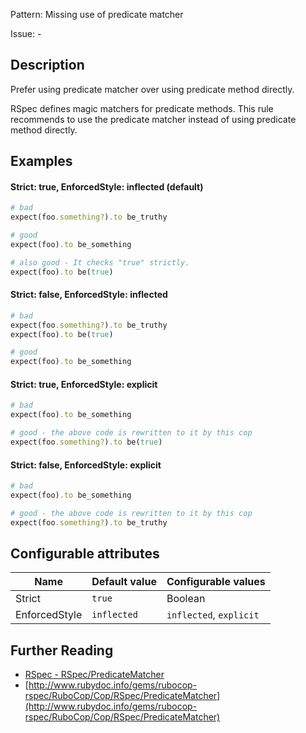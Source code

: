 Pattern: Missing use of predicate matcher

Issue: -

## Description

Prefer using predicate matcher over using predicate method directly.

RSpec defines magic matchers for predicate methods. This rule recommends to use the predicate matcher instead of using predicate method directly.

## Examples

#### Strict: true, EnforcedStyle: inflected (default)

```ruby
# bad
expect(foo.something?).to be_truthy

# good
expect(foo).to be_something

# also good - It checks "true" strictly.
expect(foo).to be(true)
```
#### Strict: false, EnforcedStyle: inflected

```ruby
# bad
expect(foo.something?).to be_truthy
expect(foo).to be(true)

# good
expect(foo).to be_something
```
#### Strict: true, EnforcedStyle: explicit

```ruby
# bad
expect(foo).to be_something

# good - the above code is rewritten to it by this cop
expect(foo.something?).to be(true)
```
#### Strict: false, EnforcedStyle: explicit

```ruby
# bad
expect(foo).to be_something

# good - the above code is rewritten to it by this cop
expect(foo.something?).to be_truthy
```

## Configurable attributes

Name | Default value | Configurable values
--- | --- | ---
Strict | `true` | Boolean
EnforcedStyle | `inflected` | `inflected`, `explicit`

## Further Reading

* [RSpec - RSpec/PredicateMatcher](https://docs.rubocop.org/rubocop-rspec/cops_rspec.html#rspecpredicatematcher)
* [http://www.rubydoc.info/gems/rubocop-rspec/RuboCop/Cop/RSpec/PredicateMatcher](http://www.rubydoc.info/gems/rubocop-rspec/RuboCop/Cop/RSpec/PredicateMatcher)
